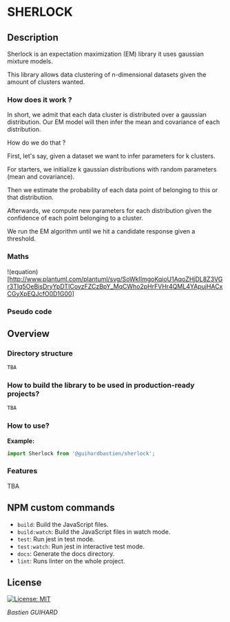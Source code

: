 # SHERLOCK
## Description

Sherlock is an expectation maximization (EM) library it uses gaussian mixture models.

This library allows data clustering of n-dimensional datasets given the amount of clusters wanted.

### How does it work ?

In short, we admit that each data cluster is distributed over a gaussian distribution. 
Our EM model will then infer the mean and covariance of each distribution.

How do we do that ? 

First, let's say, given a dataset we want to infer parameters for k clusters.

For starters, we initialize k gaussian distributions with random parameters (mean and covariance).

Then we estimate the probability of each data point of belonging to this or that distribution.

Afterwards, we compute new parameters for each distribution given the confidence of each point belonging to a cluster.

We run the EM algorithm until we hit a candidate response given a threshold.

### Maths 
!(equation)[http://www.plantuml.com/plantuml/svg/SoWkIImgoKqioU1AqoZHjDL8Z3VGr3TIq5OeBisDryYpDTICoyzFZCzBpY_MqCWho2pHrFVHr4QML4YApujHACxCGyXpEQJcfO0D1G00]


### Pseudo code 

## Overview
### Directory structure
```bash
TBA
```
### How to build the library to be used in production-ready projects?
```bash
TBA
```
### How to use?
__Example:__

```typescript
import Sherlock from '@guihardbastien/sherlock';

```
### Features
TBA
## NPM custom commands

- `build`: Build the JavaScript files.
- `build:watch`: Build the JavaScript files in watch mode.
- `test`: Run jest in test mode.
- `test:watch`: Run jest in interactive test mode.
- `docs`: Generate the docs directory.
- `lint`: Runs linter on the whole project.

## License

[![License: MIT](https://img.shields.io/badge/License-MIT-yellow.svg)](https://opensource.org/licenses/MIT)

*Bastien GUIHARD*
